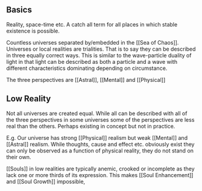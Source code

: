 ## Basics

Reality, space-time etc. A catch all term for all places in which stable existence is possible. 

Countless universes separated by/embedded in the [[Sea of Chaos]]. Universes or local realities are trialities. That is to say they can be described in three equally correct ways. This is similar to the wave-particle duality of light in that light can be described as both a particle and a wave with different characteristics dominating depending on circumstance.

The three perspectives are [[Astral]], [[Mental]] and [[Physical]]

## Low Reality

Not all universes are created equal. While all can be described with all of the three perspectives in some universes some of the perspectives are less real than the others. Perhaps existing in concept but not in practice.

E.g. Our universe has strong [[Physical]] realism but weak [[Mental]] and [[Astral]] realism. While thoughts, cause and effect etc. obviously exist they can only be observed as a function of physical reality, they do not stand on their own.

[[Souls]] in low realities are typically anemic, crooked or incomplete as they lack one or more thirds of its expression. This makes [[Soul Enhancement]] and [[Soul Growth]] impossible,